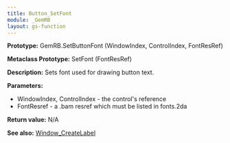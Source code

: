 ```yaml
---
title: Button_SetFont
module: _GemRB
layout: gs-function
---
```


**Prototype:** GemRB.SetButtonFont (WindowIndex, ControlIndex, FontResRef)

**Metaclass Prototype:** SetFont (FontResRef)

**Description:** Sets font used for drawing button text.

**Parameters:**
  * WindowIndex, ControlIndex  - the control's reference
  * FontResref - a .bam resref which must be listed in fonts.2da

**Return value:** N/A

**See also:** [Window_CreateLabel](Window_CreateLabel.md)
